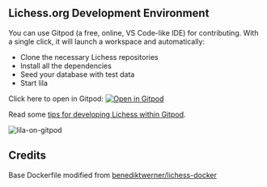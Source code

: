 ## Lichess.org Development Environment

You can use Gitpod (a free, online, VS Code-like IDE) for contributing. With a single click, it will launch a workspace and automatically:

- Clone the necessary Lichess repositories
- Install all the dependencies
- Seed your database with test data
- Start lila

Click here to open in Gitpod: [![Open in Gitpod](https://gitpod.io/button/open-in-gitpod.svg)](https://gitpod.io/#https://github.com/rosen-score/lila-gitpod)

Read some [tips for developing Lichess within Gitpod](https://github.com/rosen-score/lila-gitpod/wiki/Developing-within-Gitpod).

![lila-on-gitpod](https://user-images.githubusercontent.com/271432/183785811-dc00e385-f13f-4226-9654-93b6465c75cb.png)

## Credits

Base Dockerfile modified from [benediktwerner/lichess-docker](https://github.com/benediktwerner/lichess-docker)
